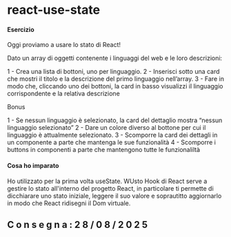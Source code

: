  # react-use-state
#### Esercizio 

Oggi proviamo a usare lo stato di React!

Dato un array di oggetti contenente i linguaggi del web e le loro descrizioni:

1 - Crea una lista di bottoni, uno per  linguaggio.
2 - Inserisci sotto una card che mostri il titolo e la descrizione del primo linguaggio nell’array.
3 - Fare in modo che, cliccando uno dei bottoni, la card in basso visualizzi il linguaggio corrispondente e la relativa descrizione

Bonus

1 - Se nessun linguaggio è selezionato, la card del dettaglio mostra “nessun linguaggio selezionato”
2 - Dare un colore diverso al bottone per cui il linguaggio è attualmente selezionato.
3 - Scomporre la card dei dettagli in un componente a parte che mantenga le sue funzionalità
4 - Scomporre i buttons in componenti a parte che mantengono tutte le funzionaliltà


#### Cosa ho imparato
Ho utilizzato per la prima volta useState. WUsto Hook di React serve a gestire lo stato all'interno del progetto React, in particolare ti permette di dicchiarare uno stato iniziale, leggere il suo valore e soprautitto aggiornarlo in modo che React ridisegni il Dom virtuale.  

## C o n s e g n a : 2 8 / 0 8 / 2 0 2 5  


